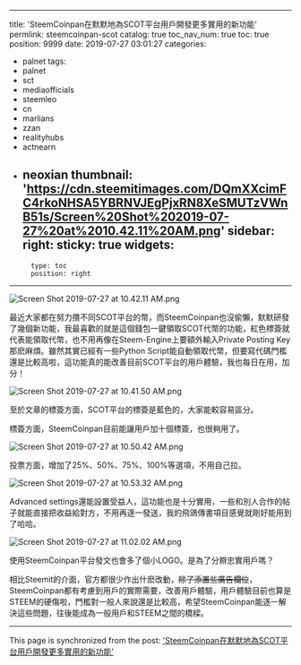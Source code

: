 
---
title: 'SteemCoinpan在默默地為SCOT平台用戶開發更多實用的新功能'
permlink: steemcoinpan-scot
catalog: true
toc_nav_num: true
toc: true
position: 9999
date: 2019-07-27 03:01:27
categories:
- palnet
tags:
- palnet
- sct
- mediaofficials
- steemleo
- cn
- marlians
- zzan
- realityhubs
- actnearn
- neoxian
thumbnail: 'https://cdn.steemitimages.com/DQmXXcimFC4rkoNHSA5YBRNVJEgPjxRN8XeSMUTzVWnB51s/Screen%20Shot%202019-07-27%20at%2010.42.11%20AM.png'
sidebar:
    right:
        sticky: true
widgets:
    -
        type: toc
        position: right
---


![Screen Shot 2019-07-27 at 10.42.11 AM.png](https://cdn.steemitimages.com/DQmXXcimFC4rkoNHSA5YBRNVJEgPjxRN8XeSMUTzVWnB51s/Screen%20Shot%202019-07-27%20at%2010.42.11%20AM.png)

最近大家都在努力攢不同SCOT平台的幣，而SteemCoinpan也沒偷懶，默默研發了幾個新功能，我最喜歡的就是這個錢包一鍵領取SCOT代幣的功能，紅色標簽就代表能領取代幣，也不用再像在Steem-Engine上要額外輸入Private Posting Key那麽麻煩。雖然其實已經有一些Python Script能自動領取代幣，但要寫代碼門檻還是比較高啦，這功能真的能改善目前SCOT平台的用戶體驗，我也每日在用，加分！

![Screen Shot 2019-07-27 at 10.41.50 AM.png](https://cdn.steemitimages.com/DQmURHpQaS8aLzxWYdgpe1YConpagsDhVGBrUGbd9bfNYkX/Screen%20Shot%202019-07-27%20at%2010.41.50%20AM.png)

至於文章的標簽方面，SCOT平台的標簽是藍色的，大家能較容易區分。

標簽方面，SteemCoinpan目前能讓用戶加十個標簽，也很夠用了。

![Screen Shot 2019-07-27 at 10.50.42 AM.png](https://cdn.steemitimages.com/DQmUeDfN81SpRasHuAmAwSYMKrjrjpx6ZunVbyztitxkAQu/Screen%20Shot%202019-07-27%20at%2010.50.42%20AM.png)

投票方面，增加了25%、50%、75%、100%等選項，不用自己拉。

![Screen Shot 2019-07-27 at 10.53.32 AM.png](https://cdn.steemitimages.com/DQmP3ADdj5vauj9QZ8oC59k7kaWJVL4feKHemkDiVoLAyBs/Screen%20Shot%202019-07-27%20at%2010.53.32%20AM.png)

Advanced settings還能設置受益人，這功能也是十分實用，一些和別人合作的帖子就能直接把收益給對方，不用再逐一發送，我的飛鴿傳書項目感覺就剛好能用到了哈哈。

![Screen Shot 2019-07-27 at 11.02.02 AM.png](https://cdn.steemitimages.com/DQmUJ3BGcvTTqu9voQxpSor1mhZiQZPEwcqh8Yb7EKE7LcQ/Screen%20Shot%202019-07-27%20at%2011.02.02%20AM.png)

使用SteemCoinpan平台發文也會多了個小LOGO。是為了分㸤忠實用戶嗎？

相比Steemit的介面，官方都很少作出什麽改動，~~除了添置些廣告欄位~~，SteemCoinpan都有考慮到用戶的實際需要，改善用戶體驗，用戶體驗目前也算是STEEM的硬傷啦，門檻對一般人來說還是比較高，希望SteemCoinpan能逐一解決這些問題，往後能成為一般用戶和STEEM之間的橋樑。

- - -

This page is synchronized from the post: ['SteemCoinpan在默默地為SCOT平台用戶開發更多實用的新功能'](https://steemit.com/@htliao/steemcoinpan-scot)
